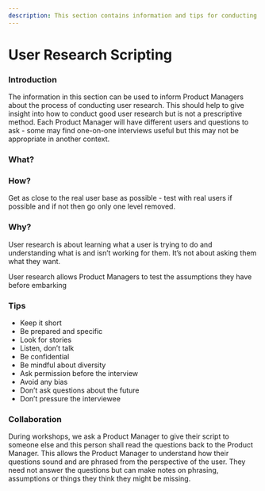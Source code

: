 ```yaml
---
description: This section contains information and tips for conducting user research.
---
```


# User Research Scripting

### Introduction

The information in this section can be used to inform Product Managers about the process of conducting user research. This should help to give insight into how to conduct good user research but is not a prescriptive method. Each Product Manager will have different users and questions to ask - some may find one-on-one interviews useful but this may not be appropriate in another context. 

### What?



### How?

Get as close to the real user base as possible - test with real users if possible and if not then go only one level removed. 

### Why?

User research is about learning what a user is trying to do and understanding what is and isn’t working for them. It’s not about asking them what they want.

User research allows Product Managers to test the assumptions they have before embarking 

### Tips

* Keep it short
* Be prepared and specific
* Look for stories
* Listen, don’t talk
* Be confidential
* Be mindful about diversity
* Ask permission before the interview
* Avoid any bias
* Don’t ask questions about the future
* Don’t pressure the interviewee

### Collaboration

During workshops, we ask a Product Manager to give their script to someone else and this person shall read the questions back to the Product Manager. This allows the Product Manager to understand how their questions sound and are phrased from the perspective of the user. They need not answer the questions but can make notes on phrasing, assumptions or things they think they might be missing. 

